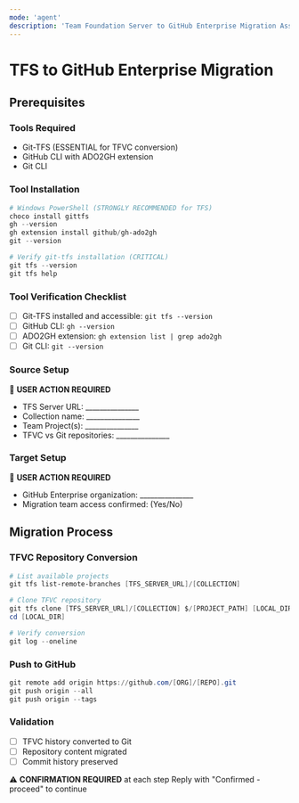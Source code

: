 ```yaml
---
mode: 'agent'
description: 'Team Foundation Server to GitHub Enterprise Migration Assistant'
---
```


# TFS to GitHub Enterprise Migration

## Prerequisites

### Tools Required
- Git-TFS (ESSENTIAL for TFVC conversion)
- GitHub CLI with ADO2GH extension
- Git CLI

### Tool Installation
```powershell
# Windows PowerShell (STRONGLY RECOMMENDED for TFS)
choco install gittfs
gh --version
gh extension install github/gh-ado2gh
git --version

# Verify git-tfs installation (CRITICAL)
git tfs --version
git tfs help
```

### Tool Verification Checklist
- [ ] Git-TFS installed and accessible: `git tfs --version`
- [ ] GitHub CLI: `gh --version`
- [ ] ADO2GH extension: `gh extension list | grep ado2gh`
- [ ] Git CLI: `git --version`

### Source Setup
🔧 **USER ACTION REQUIRED**
- TFS Server URL: _______________
- Collection name: _______________
- Team Project(s): _______________
- TFVC vs Git repositories: _______________

### Target Setup
🔧 **USER ACTION REQUIRED**
- GitHub Enterprise organization: _______________
- Migration team access confirmed: (Yes/No)

## Migration Process

### TFVC Repository Conversion
```powershell
# List available projects
git tfs list-remote-branches [TFS_SERVER_URL]/[COLLECTION]

# Clone TFVC repository
git tfs clone [TFS_SERVER_URL]/[COLLECTION] $/[PROJECT_PATH] [LOCAL_DIR]
cd [LOCAL_DIR]

# Verify conversion
git log --oneline
```

### Push to GitHub
```powershell
git remote add origin https://github.com/[ORG]/[REPO].git
git push origin --all
git push origin --tags
```

### Validation
- [ ] TFVC history converted to Git
- [ ] Repository content migrated
- [ ] Commit history preserved

⚠️ **CONFIRMATION REQUIRED** at each step
Reply with "Confirmed - proceed" to continue
